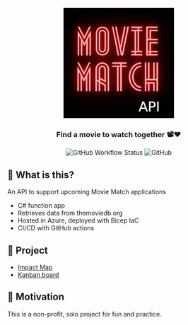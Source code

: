 <div align="center">

![Movie Match API](readme-images/MovieMatchAPI-Logo-250x250.png)

### Find a movie to watch together 📽️❤️

![GitHub Workflow Status](https://img.shields.io/github/workflow/status/DanielRobinsonSoftware/movie-match-api/Deploy)
![GitHub](https://img.shields.io/github/license/DanielRobinsonSoftware/movie-match-api)
</div>

## 🤔 What is this?
An API to support upcoming Movie Match applications
- C# function app
- Retrieves data from themoviedb.org
- Hosted in Azure, deployed with Bicep IaC
- CI/CD with GitHub actions

## 📝 Project
- [Impact Map](https://github.com/DanielRobinsonSoftware?tab=projects)
- [Kanban board](https://github.com/users/DanielRobinsonSoftware/projects/1)

## 🤷 Motivation
This is a non-profit, solo project for fun and practice.
